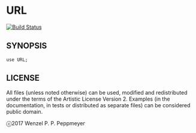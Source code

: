 # URL

[![Build Status](https://travis-ci.org/gfldex/perl6-url.svg?branch=master)](https://travis-ci.org/gfldex/perl6-url)

## SYNOPSIS

```
use URL;
```

## LICENSE

All files (unless noted otherwise) can be used, modified and redistributed
under the terms of the Artistic License Version 2. Examples (in the
documentation, in tests or distributed as separate files) can be considered
public domain.

ⓒ2017 Wenzel P. P. Peppmeyer
